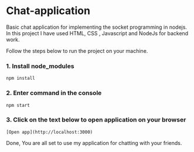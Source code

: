 # Chat-application
Basic chat application for implementing the socket programming in nodejs. In this project I have used HTML, CSS , Javascript and NodeJs for backend work.

Follow the steps below to run the project on your machine.

### 1. Install node_modules
```
npm install
```

### 2. Enter command in the console
```
npm start
```

### 3. Click on the text below to open application on your browser
```
[Open app](http://localhost:3000)
```

Done, You are all set to use my application for chatting with your friends.